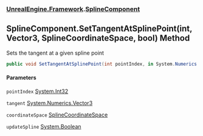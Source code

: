### [UnrealEngine.Framework](UnrealEngine_Framework.md 'UnrealEngine.Framework').[SplineComponent](SplineComponent.md 'UnrealEngine.Framework.SplineComponent')
## SplineComponent.SetTangentAtSplinePoint(int, Vector3, SplineCoordinateSpace, bool) Method
Sets the tangent at a given spline point  
```csharp
public void SetTangentAtSplinePoint(int pointIndex, in System.Numerics.Vector3 tangent, UnrealEngine.Framework.SplineCoordinateSpace coordinateSpace, bool updateSpline=true);
```
#### Parameters
<a name='UnrealEngine_Framework_SplineComponent_SetTangentAtSplinePoint(int_System_Numerics_Vector3_UnrealEngine_Framework_SplineCoordinateSpace_bool)_pointIndex'></a>
`pointIndex` [System.Int32](https://docs.microsoft.com/en-us/dotnet/api/System.Int32 'System.Int32')  
  
<a name='UnrealEngine_Framework_SplineComponent_SetTangentAtSplinePoint(int_System_Numerics_Vector3_UnrealEngine_Framework_SplineCoordinateSpace_bool)_tangent'></a>
`tangent` [System.Numerics.Vector3](https://docs.microsoft.com/en-us/dotnet/api/System.Numerics.Vector3 'System.Numerics.Vector3')  
  
<a name='UnrealEngine_Framework_SplineComponent_SetTangentAtSplinePoint(int_System_Numerics_Vector3_UnrealEngine_Framework_SplineCoordinateSpace_bool)_coordinateSpace'></a>
`coordinateSpace` [SplineCoordinateSpace](SplineCoordinateSpace.md 'UnrealEngine.Framework.SplineCoordinateSpace')  
  
<a name='UnrealEngine_Framework_SplineComponent_SetTangentAtSplinePoint(int_System_Numerics_Vector3_UnrealEngine_Framework_SplineCoordinateSpace_bool)_updateSpline'></a>
`updateSpline` [System.Boolean](https://docs.microsoft.com/en-us/dotnet/api/System.Boolean 'System.Boolean')  
  
